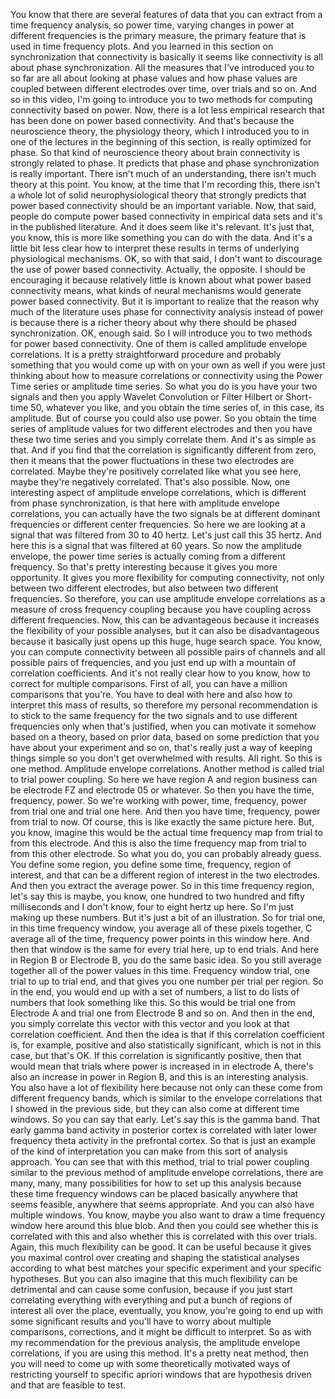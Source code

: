  You know that there are several features of data that you can extract from a time frequency analysis, so power time, varying changes in power at different frequencies is the primary measure, the primary feature that is used in time frequency plots. And you learned in this section on synchronization that connectivity is basically it seems like connectivity is all about phase synchronization. All the measures that I've introduced you to so far are all about looking at phase values and how phase values are coupled between different electrodes over time, over trials and so on. And so in this video, I'm going to introduce you to two methods for computing connectivity based on power. Now, there is a lot less empirical research that has been done on power based connectivity. And that's because the neuroscience theory, the physiology theory, which I introduced you to in one of the lectures in the beginning of this section, is really optimized for phase. So that kind of neuroscience theory about brain connectivity is strongly related to phase. It predicts that phase and phase synchronization is really important. There isn't much of an understanding, there isn't much theory at this point. You know, at the time that I'm recording this, there isn't a whole lot of solid neurophysiological theory that strongly predicts that power based connectivity should be an important variable. Now, that said, people do compute power based connectivity in empirical data sets and it's in the published literature. And it does seem like it's relevant. It's just that, you know, this is more like something you can do with the data. And it's a little bit less clear how to interpret these results in terms of underlying physiological mechanisms. OK, so with that said, I don't want to discourage the use of power based connectivity. Actually, the opposite. I should be encouraging it because relatively little is known about what power based connectivity means, what kinds of neural mechanisms would generate power based connectivity. But it is important to realize that the reason why much of the literature uses phase for connectivity analysis instead of power is because there is a richer theory about why there should be phased synchronization. OK, enough said. So I will introduce you to two methods for power based connectivity. One of them is called amplitude envelope correlations. It is a pretty straightforward procedure and probably something that you would come up with on your own as well if you were just thinking about how to measure correlations or connectivity using the Power Time series or amplitude time series. So what you do is you have your two signals and then you apply Wavelet Convolution or Filter Hilbert or Short-time 50, whatever you like, and you obtain the time series of, in this case, its amplitude. But of course you could also use power. So you obtain the time series of amplitude values for two different electrodes and then you have these two time series and you simply correlate them. And it's as simple as that. And if you find that the correlation is significantly different from zero, then it means that the power fluctuations in these two electrodes are correlated. Maybe they're positively correlated like what you see here, maybe they're negatively correlated. That's also possible. Now, one interesting aspect of amplitude envelope correlations, which is different from phase synchronization, is that here with amplitude envelope correlations, you can actually have the two signals be at different dominant frequencies or different center frequencies. So here we are looking at a signal that was filtered from 30 to 40 hertz. Let's just call this 35 hertz. And here this is a signal that was filtered at 60 years. So now the amplitude envelope, the power time series is actually coming from a different frequency. So that's pretty interesting because it gives you more opportunity. It gives you more flexibility for computing connectivity, not only between two different electrodes, but also between two different frequencies. So therefore, you can use amplitude envelope correlations as a measure of cross frequency coupling because you have coupling across different frequencies. Now, this can be advantageous because it increases the flexibility of your possible analyses, but it can also be disadvantageous because it basically just opens up this huge, huge search space. You know, you can compute connectivity between all possible pairs of channels and all possible pairs of frequencies, and you just end up with a mountain of correlation coefficients. And it's not really clear how to you know, how to correct for multiple comparisons. First of all, you can have a million comparisons that you're. You have to deal with here and also how to interpret this mass of results, so therefore my personal recommendation is to stick to the same frequency for the two signals and to use different frequencies only when that's justified, when you can motivate it somehow based on a theory, based on prior data, based on some prediction that you have about your experiment and so on, that's really just a way of keeping things simple so you don't get overwhelmed with results. All right. So this is one method. Amplitude envelope correlations. Another method is called trial to trial power coupling. So here we have region A and region business can be electrode FZ and electrode 05 or whatever. So then you have the time, frequency, power. So we're working with power, time, frequency, power from trial one and trial one here. And then you have time, frequency, power from trial to now. Of course, this is like exactly the same picture here. But, you know, imagine this would be the actual time frequency map from trial to from this electrode. And this is also the time frequency map from trial to from this other electrode. So what you do, you can probably already guess. You define some region, you define some time, frequency, region of interest, and that can be a different region of interest in the two electrodes. And then you extract the average power. So in this time frequency region, let's say this is maybe, you know, one hundred to two hundred and fifty milliseconds and I don't know, four to eight hertz up here. So I'm just making up these numbers. But it's just a bit of an illustration. So for trial one, in this time frequency window, you average all of these pixels together, C average all of the time, frequency power points in this window here. And then that window is the same for every trial here, up to end trials. And here in Region B or Electrode B, you do the same basic idea. So you still average together all of the power values in this time. Frequency window trial, one trial to up to trial end, and that gives you one number per trial per region. So in the end, you would end up with a set of numbers, a list to do lists of numbers that look something like this. So this would be trial one from Electrode A and trial one from Electrode B and so on. And then in the end, you simply correlate this vector with this vector and you look at that correlation coefficient. And then the idea is that if this correlation coefficient is, for example, positive and also statistically significant, which is not in this case, but that's OK. If this correlation is significantly positive, then that would mean that trials where power is increased in in electrode A, there's also an increase in power in Region B, and this is an interesting analysis. You also have a lot of flexibility here because not only can these come from different frequency bands, which is similar to the envelope correlations that I showed in the previous side, but they can also come at different time windows. So you can say that early. Let's say this is the gamma band. That early gamma band activity in posterior cortex is correlated with later lower frequency theta activity in the prefrontal cortex. So that is just an example of the kind of interpretation you can make from this sort of analysis approach. You can see that with this method, trial to trial power coupling similar to the previous method of amplitude envelope correlations, there are many, many, many possibilities for how to set up this analysis because these time frequency windows can be placed basically anywhere that seems feasible, anywhere that seems appropriate. And you can also have multiple windows. You know, maybe you also want to draw a time frequency window here around this blue blob. And then you could see whether this is correlated with this and also whether this is correlated with this over trials. Again, this much flexibility can be good. It can be useful because it gives you maximal control over creating and shaping the statistical analyses according to what best matches your specific experiment and your specific hypotheses. But you can also imagine that this much flexibility can be detrimental and can cause some confusion, because if you just start correlating everything with everything and put a bunch of regions of interest all over the place, eventually, you know, you're going to end up with some significant results and you'll have to worry about multiple comparisons, corrections, and it might be difficult to interpret. So as with my recommendation for the previous analysis, the amplitude envelope correlations, if you are using this method. It's a pretty neat method, then you will need to come up with some theoretically motivated ways of restricting yourself to specific apriori windows that are hypothesis driven and that are feasible to test.